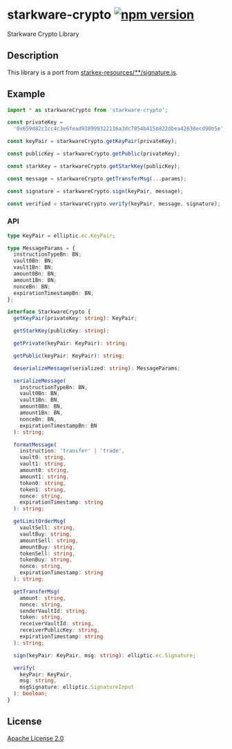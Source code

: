 # starkware-crypto [![npm version](https://badge.fury.io/js/starkware-crypto.svg)](https://badge.fury.io/js/starkware-crypto)

Starkware Crypto Library

## Description

This library is a port from [starkex-resources/\*\*/signature.js](https://github.com/starkware-libs/starkex-resources/blob/master/crypto/starkware/crypto/signature/signature.js).

## Example

```typescript
import * as starkwareCrypto from 'starkware-crypto';

const privateKey =
  '0x659d82c1cc4c3e6fead938999322116a3dc7854b415b822dbea42630ecd90b5e';

const keyPair = starkwareCrypto.getKeyPair(privateKey);

const publicKey = starkwareCrypto.getPublic(privateKey);

const starkKey = starkwareCrypto.getStarkKey(publicKey);

const message = starkwareCrypto.getTransferMsg(...params);

const signature = starkwareCrypto.sign(keyPair, message);

const verified = starkwareCrypto.verify(keyPair, message, signature);
```

### API

```typescript
type KeyPair = elliptic.ec.KeyPair;

type MessageParams = {
  instructionTypeBn: BN;
  vault0Bn: BN;
  vault1Bn: BN;
  amount0Bn: BN;
  amount1Bn: BN;
  nonceBn: BN;
  expirationTimestampBn: BN;
};

interface StarkwareCrypto {
  getKeyPair(privateKey: string): KeyPair;

  getStarkKey(publicKey: string);

  getPrivate(keyPair: KeyPair): string;

  getPublic(keyPair: KeyPair): string;

  deserializeMessage(serialized: string): MessageParams;

  serializeMessage(
    instructionTypeBn: BN,
    vault0Bn: BN,
    vault1Bn: BN,
    amount0Bn: BN,
    amount1Bn: BN,
    nonceBn: BN,
    expirationTimestampBn: BN
  ): string;

  formatMessage(
    instruction: 'transfer' | 'trade',
    vault0: string,
    vault1: string,
    amount0: string,
    amount1: string,
    token0: string,
    token1: string,
    nonce: string,
    expirationTimestamp: string
  ): string;

  getLimitOrderMsg(
    vaultSell: string,
    vaultBuy: string,
    amountSell: string,
    amountBuy: string,
    tokenSell: string,
    tokenBuy: string,
    nonce: string,
    expirationTimestamp: string
  ): string;

  getTransferMsg(
    amount: string,
    nonce: string,
    senderVaultId: string,
    token: string,
    receiverVaultId: string,
    receiverPublicKey: string,
    expirationTimestamp: string
  ): string;

  sign(keyPair: KeyPair, msg: string): elliptic.ec.Signature;

  verify(
    keyPair: KeyPair,
    msg: string,
    msgSignature: elliptic.SignatureInput
  ): boolean;
}
```

## License

[Apache License 2.0](LICENSE.md)
